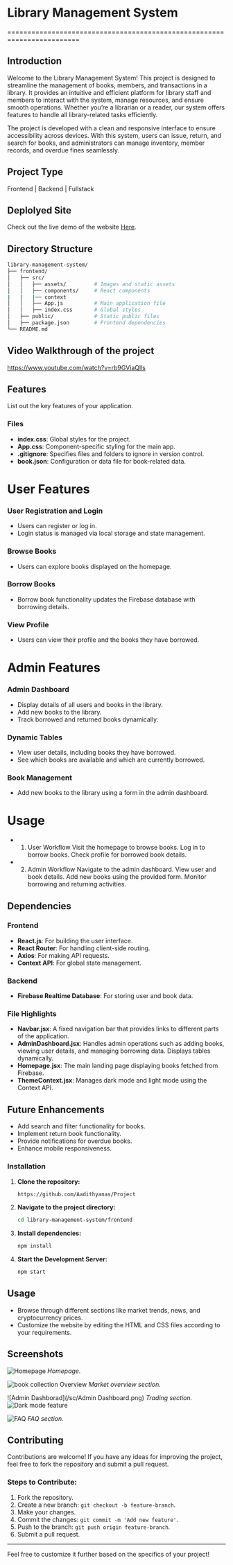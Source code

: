 # Library Management System
========================================================================


## Introduction
Welcome to the Library Management System! This project is designed to streamline the management of books, members, and transactions in a library. It provides an intuitive and efficient platform for library staff and members to interact with the system, manage resources, and ensure smooth operations. Whether you’re a librarian or a reader, our system offers features to handle all library-related tasks efficiently.

The project is developed with a clean and responsive interface to ensure accessibility across devices. With this system, users can issue, return, and search for books, and administrators can manage inventory, member records, and overdue fines seamlessly.

## Project Type
Frontend | Backend | Fullstack

## Deplolyed Site
Check out the live demo of the website [Here](https://curious-chaja-48876c.netlify.app/).

## Directory Structure
```bash
library-management-system/
├── frontend/
│   ├── src/
│   │   ├── assets/         # Images and static assets
│   │   ├── components/     # React components
|   |   |── context
│   │   ├── App.js          # Main application file
│   │   ├── index.css       # Global styles
│   ├── public/             # Static public files
│   ├── package.json        # Frontend dependencies
└── README.md
```

## Video Walkthrough of the project
https://www.youtube.com/watch?v=rb9GViaQlls

## Features
List out the key features of your application.

### Files  
- **index.css**: Global styles for the project.  
- **App.css**: Component-specific styling for the main app.  
- **.gitignore**: Specifies files and folders to ignore in version control.  
- **book.json**: Configuration or data file for book-related data.
  
# User Features  

### User Registration and Login  
- Users can register or log in.  
- Login status is managed via local storage and state management.  

### Browse Books  
- Users can explore books displayed on the homepage.  

### Borrow Books  
- Borrow book functionality updates the Firebase database with borrowing details.  

### View Profile  
- Users can view their profile and the books they have borrowed.  

# Admin Features  

### Admin Dashboard  
- Display details of all users and books in the library.  
- Add new books to the library.  
- Track borrowed and returned books dynamically.  

### Dynamic Tables  
- View user details, including books they have borrowed.  
- See which books are available and which are currently borrowed.  

### Book Management  
- Add new books to the library using a form in the admin dashboard.

# Usage
  - 1. User Workflow
      Visit the homepage to browse books.
      Log in to borrow books.
      Check profile for borrowed book details.
  - 2. Admin Workflow
      Navigate to the admin dashboard.
      View user and book details.
      Add new books using the provided form.
      Monitor borrowing and returning activities.
     

## Dependencies  

### Frontend  
- **React.js**: For building the user interface.  
- **React Router**: For handling client-side routing.  
- **Axios**: For making API requests.  
- **Context API**: For global state management.  

### Backend  
- **Firebase Realtime Database**: For storing user and book data.  

### File Highlights  
- **Navbar.jsx**: A fixed navigation bar that provides links to different parts of the application.  
- **AdminDashboard.jsx**: Handles admin operations such as adding books, viewing user details, and managing borrowing data. Displays tables dynamically.  
- **Homepage.jsx**: The main landing page displaying books fetched from Firebase.  
- **ThemeContext.jsx**: Manages dark mode and light mode using the Context API.  

## Future Enhancements  
- Add search and filter functionality for books.  
- Implement return book functionality.  
- Provide notifications for overdue books.  
- Enhance mobile responsiveness.


### Installation

1. **Clone the repository:**

   ```bash
   https://github.com/Aadithyanas/Project
   ```

2. **Navigate to the project directory:**

   ```bash
   cd library-management-system/frontend
   ```

3. **Install dependencies:**

   ```bash
   npm install
   ```
4. **Start the Development Server:**

   ```bash
   npm start
   ```

## Usage

- Browse through different sections like market trends, news, and cryptocurrency prices.
- Customize the website by editing the HTML and CSS files according to your requirements.


## Screenshots

![Homepage](/sc/Homepage.png)
*Homepage.*

![book collection Overview](/sc/BookCatalog.png)
*Market overview section.*

![Admin Dashborad](/sc/Admin Dashboard.png)
*Trading section.*
![Dark mode feature](/sc/Darkmode.png)


![FAQ](/sc/FAQ.png)
*FAQ section.*


## Contributing

Contributions are welcome! If you have any ideas for improving the project, feel free to fork the repository and submit a pull request.

### Steps to Contribute:

1. Fork the repository.
2. Create a new branch: `git checkout -b feature-branch`.
3. Make your changes.
4. Commit the changes: `git commit -m 'Add new feature'`.
5. Push to the branch: `git push origin feature-branch`.
6. Submit a pull request.


-------

Feel free to customize it further based on the specifics of your project!
